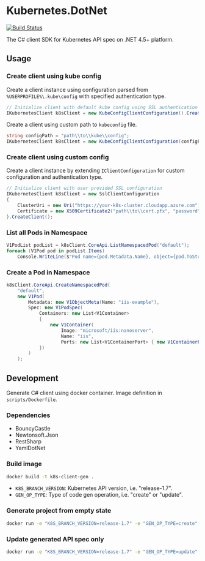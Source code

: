 # Kubernetes.DotNet
[![Build Status](https://travis-ci.org/masroorhasan/Kubernetes.DotNet.svg?branch=master)](https://travis-ci.org/masroorhasan/Kubernetes.DotNet)


The C# client SDK for Kubernetes API spec on .NET 4.5+ platform.

## Usage

### Create client using kube config
Create a client instance using configuration parsed from `%USERPROFILE%\.kube\config` with specified authentication type.
```csharp
// Initialize client with default kube config using SSL authentication
IKubernetesClient k8sClient = new KubeConfigClientConfiguration().CreateClient(AuthType.SSLAuth);
```

Create a client using custom path to `kubeconfig` file.
```csharp
string configPath = "path\\to\\kube\\config";
IKubernetesClient k8sClient = new KubeConfigClientConfiguration(configPath).CreateClient(AuthType.SSLAuth);
```

### Create client using custom config
Create a client instance by extending `IClientConfiguration` for custom configuration and authentication type.
```csharp
// Initialize client with user provided SSL configuration
IKubernetesClient k8sClient = new SslClientConfiguration
{
    ClusterUri = new Uri("https://your-k8s-cluster.cloudapp.azure.com"),
    Certificate = new X509Certificate2("path\\to\\cert.pfx", "password")
}.CreateClient();
```


### List all Pods in Namespace

```csharp
V1PodList podList = k8sClient.CoreApi.ListNamespacedPod("default");
foreach (V1Pod pod in podList.Items)
    Console.WriteLine($"Pod name={pod.Metadata.Name}, object={pod.ToString()}");
```

### Create a Pod in Namespace

```csharp
k8sClient.CoreApi.CreateNamespacedPod(
    "default",
    new V1Pod(
        Metadata: new V1ObjectMeta(Name: "iis-example"),
        Spec: new V1PodSpec(
            Containers: new List<V1Container>
            {
                new V1Container(
                    Image: "microsoft/iis:nanoserver",
                    Name: "iis",
                    Ports: new List<V1ContainerPort> { new V1ContainerPort(ContainerPort: 80) })
            })
        )
    );
```

## Development

Generate C# client using docker container. Image definition in `scripts/Dockerfile`.

### Dependencies
* BouncyCastle
* Newtonsoft.Json
* RestSharp
* YamlDotNet

### Build image
```sh
docker build -t k8s-client-gen .
```

* `K8S_BRANCH_VERSION`: Kubernetes API version, i.e. "release-1.7".
* `GEN_OP_TYPE`: Type of code gen operation, i.e. "create" or "update".

### Generate project from empty state
```sh
docker run -e "K8S_BRANCH_VERSION=release-1.7" -e "GEN_OP_TYPE=create" -v /path/to/code/root/:/usr/src/app/gen/ k8s-client-gen
```

### Update generated API spec only
```sh
docker run -e "K8S_BRANCH_VERSION=release-1.7" -e "GEN_OP_TYPE=update" -v /path/to/code/root/:/usr/src/app/gen/ k8s-client-gen
```
